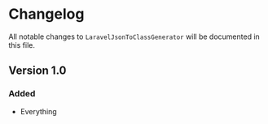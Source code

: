 # Changelog

All notable changes to `LaravelJsonToClassGenerator` will be documented in this file.

## Version 1.0

### Added
- Everything
